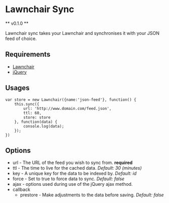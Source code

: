 # Lawnchair Sync
** v0.1.0 **

Lawnchair sync takes your Lawnchair and synchronises it with your JSON feed of choice.

## Requirements

- [Lawnchair](http://brian.io/lawnchair/)
- [jQuery](http://jquery.com/)

## Usages

	var store = new Lawnchair({name:'json-feed'}, function() {
    	this.sync({
			url: 'http://www.domain.com/feed.json',
			ttl: 60,
			store: store
    	}, function(data) {
			console.log(data);
    	});
	})

## Options

- url - The URL of the feed you wish to sync from. **required**
- ttl - The time to live for the cached data. *Default: 30 (minutes)*
- key - A unique key for the data to be indexed by. *Default: id*
- force - Set to true to force data to sync. *Default: false*
- ajax - options used during use of the jQuery ajax method.
- callback
	- prestore - Make adjustments to the data before saving. *Default: false*